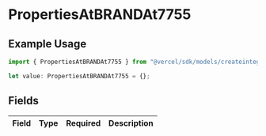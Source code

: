 # PropertiesAtBRANDAt7755

## Example Usage

```typescript
import { PropertiesAtBRANDAt7755 } from "@vercel/sdk/models/createintegrationstoredirectop.js";

let value: PropertiesAtBRANDAt7755 = {};
```

## Fields

| Field       | Type        | Required    | Description |
| ----------- | ----------- | ----------- | ----------- |